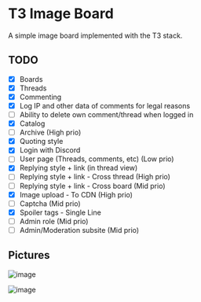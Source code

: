 # T3 Image Board

A simple image board implemented with the T3 stack. 

## TODO

- [x] Boards
- [x] Threads
- [x] Commenting
- [x] Log IP and other data of comments for legal reasons
- [ ] Ability to delete own comment/thread when logged in
- [x] Catalog
- [ ] Archive (High prio)
- [x] Quoting style
- [x] Login with Discord
- [ ] User page (Threads, comments, etc) (Low prio)
- [x] Replying style + link (in thread view)
- [ ] Replying style + link - Cross thread (High prio)
- [ ] Replying style + link - Cross board (Mid prio)
- [x] Image upload - To CDN (High prio)
- [ ] Captcha (Mid prio)
- [x] Spoiler tags - Single Line
- [ ] Admin role (Mid prio)
- [ ] Admin/Moderation subsite (Mid prio)

## Pictures

![image](https://user-images.githubusercontent.com/13174664/204098795-27f867fd-acf0-4df8-8b0f-90fa36b9f5f4.png)

![image](https://user-images.githubusercontent.com/13174664/204098805-5429c9bc-bb6c-4d28-91e1-a4cfe8c4ecd8.png)
